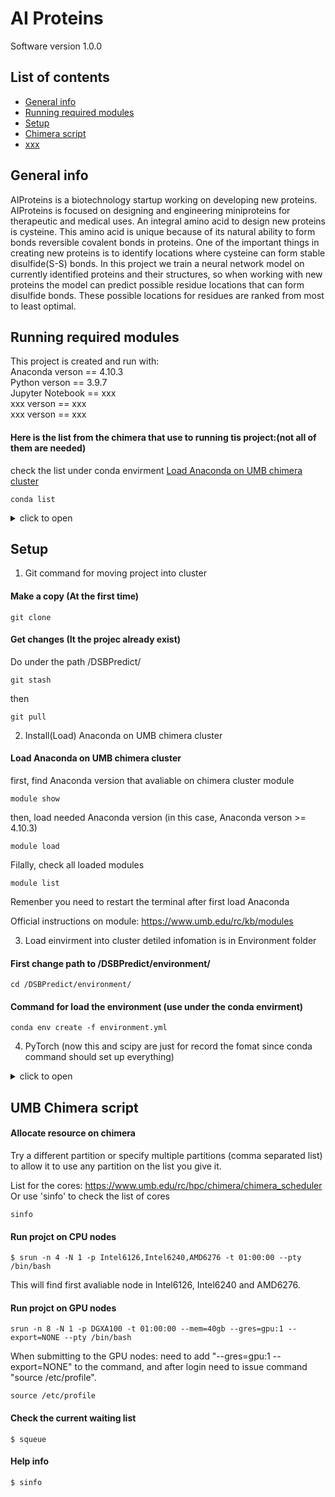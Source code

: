 # AI Proteins
Software version 1.0.0  

## List of contents
* [General info](#general-info)  
* [Running required modules](#running-required-modules)  
* [Setup](#setup)   
* [Chimera script](#chimera-script)  
* [xxx](#xxx)  

## General info  

AIProteins is a biotechnology startup working on developing new proteins. AIProteins is focused on designing and engineering miniproteins for therapeutic and medical uses. An integral amino acid to design new proteins is cysteine. This amino acid is unique because of its natural ability to form bonds reversible covalent bonds in proteins. One of the important things in creating new proteins is to identify locations where cysteine can form stable disulfide(S-S) bonds. In this project we train a neural network model on currently identified proteins and their structures, so when working with new proteins the model can predict possible residue locations that can form disulfide bonds. These possible locations for residues are ranked from most to least optimal.
## Running required modules  

This project is created and run with:  
Anaconda verson == 4.10.3  
Python verson == 3.9.7  
Jupyter Notebook == xxx  
xxx verson == xxx  
xxx verson == xxx  

#### Here is the list from the chimera that use to running tis project:(not all of them are needed)
check the list under conda envirment [Load Anaconda on UMB chimera cluster](#load-anaconda-on-umb-chimera-cluster) 
```
conda list
```
<details><summary>click to open</summary>
<p>
        
```
# packages in environment at /home/zihan.ma001/.conda/envs/tf:
#
# Name                    Version                   Build  Channel
_libgcc_mutex             0.1                        main  
_openmp_mutex             4.5                       1_gnu  
_tflow_select             2.1.0                       gpu  
abseil-cpp                20210324.2           h2531618_0  
absl-py                   0.13.0           py39h06a4308_0  
aiohttp                   3.8.1            py39h7f8727e_1  
aiosignal                 1.2.0              pyhd3eb1b0_0  
anyio                     3.5.0            py39h06a4308_0  
argon2-cffi               21.3.0             pyhd3eb1b0_0  
argon2-cffi-bindings      21.2.0           py39h7f8727e_0  
astor                     0.8.1            py39h06a4308_0  
asttokens                 2.0.5              pyhd3eb1b0_0  
astunparse                1.6.3                      py_0  
async-timeout             4.0.1              pyhd3eb1b0_0  
attrs                     21.2.0             pyhd3eb1b0_0  
babel                     2.9.1              pyhd3eb1b0_0  
backcall                  0.2.0              pyhd3eb1b0_0  
beautifulsoup4            4.11.1           py39h06a4308_0  
blas                      1.0                         mkl  
bleach                    4.1.0              pyhd3eb1b0_0  
blinker                   1.4              py39h06a4308_0  
brotlipy                  0.7.0           py39h27cfd23_1003  
c-ares                    1.18.1               h7f8727e_0  
ca-certificates           2022.3.29            h06a4308_1  
cachetools                4.2.2              pyhd3eb1b0_0  
certifi                   2021.10.8        py39h06a4308_2  
cffi                      1.15.0           py39hd667e15_1  
charset-normalizer        2.0.4              pyhd3eb1b0_0  
clang                     5.0                      pypi_0    pypi
click                     8.0.3              pyhd3eb1b0_0  
colorama                  0.4.4              pyhd3eb1b0_0  
cryptography              3.4.8            py39hd23ed53_0  
cudatoolkit               11.3.1               h2bc3f7f_2  
cudnn                     8.2.1                cuda11.3_0  
cupy-cuda113              10.4.0                   pypi_0    pypi
cycler                    0.11.0                   pypi_0    pypi
dataclasses               0.8                pyh6d0b6a4_7  
debugpy                   1.5.1            py39h295c915_0  
decorator                 5.1.1              pyhd3eb1b0_0  
defusedxml                0.7.1              pyhd3eb1b0_0  
dill                      0.3.4                    pypi_0    pypi
entrypoints               0.4              py39h06a4308_0  
executing                 0.8.3              pyhd3eb1b0_0  
fastrlock                 0.8                      pypi_0    pypi
flatbuffers               1.12                     pypi_0    pypi
fonttools                 4.28.3                   pypi_0    pypi
frozenlist                1.2.0            py39h7f8727e_0  
gast                      0.4.0              pyhd3eb1b0_0  
giflib                    5.2.1                h7b6447c_0  
google-auth               1.33.0             pyhd3eb1b0_0  
google-auth-oauthlib      0.4.1                      py_2  
google-pasta              0.2.0              pyhd3eb1b0_0  
googleapis-common-protos  1.56.0                   pypi_0    pypi
grpcio                    1.42.0           py39hce63b2e_0  
h5py                      3.1.0                    pypi_0    pypi
hdf5                      1.10.6               hb1b8bf9_0  
icu                       68.1                 h2531618_0  
idna                      3.3                pyhd3eb1b0_0  
importlib-metadata        4.8.2            py39h06a4308_0  
intel-openmp              2021.4.0          h06a4308_3561  
ipykernel                 6.9.1            py39h06a4308_0  
ipython                   8.2.0            py39h06a4308_0  
ipython_genutils          0.2.0              pyhd3eb1b0_1  
jedi                      0.18.1           py39h06a4308_1  
jinja2                    3.0.3              pyhd3eb1b0_0  
joblib                    1.1.0                    pypi_0    pypi
jpeg                      9d                   h7f8727e_0  
json5                     0.9.6              pyhd3eb1b0_0  
jsonschema                4.4.0            py39h06a4308_0  
jupyter-http-over-ws      0.0.8                    pypi_0    pypi
jupyter_client            7.2.2            py39h06a4308_0  
jupyter_core              4.9.2            py39h06a4308_0  
jupyter_server            1.13.5             pyhd3eb1b0_0  
jupyterlab                3.3.2              pyhd3eb1b0_0  
jupyterlab_pygments       0.1.2                      py_0  
jupyterlab_server         2.12.0           py39h06a4308_0  
keras                     2.6.0                    pypi_0    pypi
keras-preprocessing       1.1.2              pyhd3eb1b0_0  
kiwisolver                1.3.2                    pypi_0    pypi
krb5                      1.19.2               hac12032_0  
ld_impl_linux-64          2.35.1               h7274673_9  
libcurl                   7.78.0               h0b77cf5_0  
libedit                   3.1.20210910         h7f8727e_0  
libev                     4.33                 h7f8727e_1  
libffi                    3.3                  he6710b0_2  
libgcc-ng                 9.3.0               h5101ec6_17  
libgfortran-ng            7.5.0               ha8ba4b0_17  
libgfortran4              7.5.0               ha8ba4b0_17  
libgomp                   9.3.0               h5101ec6_17  
libnghttp2                1.46.0               hce63b2e_0  
libpng                    1.6.37               hbc83047_0  
libprotobuf               3.14.0               h8c45485_0  
libsodium                 1.0.18               h7b6447c_0  
libssh2                   1.9.0                h1ba5d50_1  
libstdcxx-ng              9.3.0               hd4cf53a_17  
llvmlite                  0.37.0                   pypi_0    pypi
markdown                  3.3.4            py39h06a4308_0  
markupsafe                2.0.1            py39h27cfd23_0  
matplotlib                3.5.0                    pypi_0    pypi
matplotlib-inline         0.1.2              pyhd3eb1b0_2  
mistune                   0.8.4           py39h27cfd23_1000  
mkl                       2021.4.0           h06a4308_640  
mkl-service               2.4.0            py39h7f8727e_0  
mkl_fft                   1.3.1            py39hd3c417c_0  
mkl_random                1.2.2            py39h51133e4_0  
multidict                 5.1.0            py39h27cfd23_2  
nbclassic                 0.3.5              pyhd3eb1b0_0  
nbclient                  0.5.13           py39h06a4308_0  
nbconvert                 6.4.4            py39h06a4308_0  
nbformat                  5.3.0            py39h06a4308_0  
ncurses                   6.3                  h7f8727e_2  
nest-asyncio              1.5.5            py39h06a4308_0  
notebook                  6.4.8            py39h06a4308_0  
numba                     0.54.1                   pypi_0    pypi
numpy                     1.19.5                   pypi_0    pypi
oauthlib                  3.1.1              pyhd3eb1b0_0  
opencv-python             4.5.4.60                 pypi_0    pypi
openssl                   1.1.1n               h7f8727e_0  
opt_einsum                3.3.0              pyhd3eb1b0_1  
packaging                 21.3               pyhd3eb1b0_0  
pandas                    1.3.5                    pypi_0    pypi
pandocfilters             1.5.0              pyhd3eb1b0_0  
parso                     0.8.3              pyhd3eb1b0_0  
pexpect                   4.8.0              pyhd3eb1b0_3  
pickleshare               0.7.5           pyhd3eb1b0_1003  
pillow                    8.4.0                    pypi_0    pypi
pip                       21.2.4           py39h06a4308_0  
prometheus_client         0.13.1             pyhd3eb1b0_0  
promise                   2.3                      pypi_0    pypi
prompt-toolkit            3.0.20             pyhd3eb1b0_0  
protobuf                  3.14.0           py39h2531618_1  
ptyprocess                0.7.0              pyhd3eb1b0_2  
pure_eval                 0.2.2              pyhd3eb1b0_0  
pyasn1                    0.4.8              pyhd3eb1b0_0  
pyasn1-modules            0.2.8                      py_0  
pycparser                 2.21               pyhd3eb1b0_0  
pygments                  2.11.2             pyhd3eb1b0_0  
pyjwt                     2.1.0            py39h06a4308_0  
pyopenssl                 21.0.0             pyhd3eb1b0_1  
pyparsing                 3.0.6                    pypi_0    pypi
pyrsistent                0.18.0           py39heee7806_0  
pysocks                   1.7.1            py39h06a4308_0  
python                    3.9.7                h12debd9_1  
python-dateutil           2.8.2              pyhd3eb1b0_0  
python-fastjsonschema     2.15.1             pyhd3eb1b0_0  
pytz                      2021.3             pyhd3eb1b0_0  
pyyaml                    6.0                      pypi_0    pypi
pyzmq                     22.3.0           py39h295c915_2  
readline                  8.1.2                h7f8727e_1  
requests                  2.26.0             pyhd3eb1b0_0  
requests-oauthlib         1.3.0                      py_0  
rsa                       4.7.2              pyhd3eb1b0_1  
scikit-learn              1.0.1                    pypi_0    pypi
scipy                     1.7.1            py39h292c36d_2  
seaborn                   0.11.2                   pypi_0    pypi
send2trash                1.8.0              pyhd3eb1b0_1  
setuptools                58.0.4           py39h06a4308_0  
setuptools-scm            6.3.2                    pypi_0    pypi
six                       1.15.0                   pypi_0    pypi
snappy                    1.1.8                he6710b0_0  
sniffio                   1.2.0            py39h06a4308_1  
soupsieve                 2.3.1              pyhd3eb1b0_0  
sqlite                    3.36.0               hc218d9a_0  
stack_data                0.2.0              pyhd3eb1b0_0  
tensorboard               2.6.0                    pypi_0    pypi
tensorboard-data-server   0.6.1                    pypi_0    pypi
tensorboard-plugin-wit    1.6.0                      py_0  
tensorflow                2.6.2                    pypi_0    pypi
tensorflow-datasets       4.5.2                    pypi_0    pypi
tensorflow-estimator      2.6.0                    pypi_0    pypi
tensorflow-gpu            2.6.0                    pypi_0    pypi
tensorflow-metadata       1.7.0                    pypi_0    pypi
termcolor                 1.1.0            py39h06a4308_1  
terminado                 0.13.1           py39h06a4308_0  
testpath                  0.5.0              pyhd3eb1b0_0  
threadpoolctl             3.0.0                    pypi_0    pypi
tk                        8.6.11               h1ccaba5_0  
tomli                     1.2.2                    pypi_0    pypi
torch                     1.11.0                   pypi_0    pypi
tornado                   6.1              py39h27cfd23_0  
tqdm                      4.64.0                   pypi_0    pypi
traitlets                 5.1.1              pyhd3eb1b0_0  
typing-extensions         3.7.4.3                  pypi_0    pypi
tzdata                    2021e                hda174b7_0  
urllib3                   1.26.7             pyhd3eb1b0_0  
wcwidth                   0.2.5              pyhd3eb1b0_0  
webencodings              0.5.1            py39h06a4308_1  
websocket-client          0.58.0           py39h06a4308_4  
werkzeug                  2.0.2              pyhd3eb1b0_0  
wheel                     0.35.1             pyhd3eb1b0_0  
wrapt                     1.12.1                   pypi_0    pypi
xz                        5.2.5                h7f8727e_1  
yarl                      1.6.3            py39h27cfd23_0  
zeromq                    4.3.4                h2531618_0  
zipp                      3.6.0              pyhd3eb1b0_0  
zlib                      1.2.11               h7f8727e_4  
        
```
        
</p>
</details>

## Setup  

1. Git command for moving project into cluster

#### Make a copy (At the first time)
```
git clone
```
#### Get changes (It the projec already exist)
Do under the path /DSBPredict/
```
git stash
```
then
```
git pull
```

2. Install(Load) Anaconda on UMB chimera cluster

#### Load Anaconda on UMB chimera cluster
first, find Anaconda version that avaliable on chimera cluster module
```
module show
```
then, load needed Anaconda version (in this case, Anaconda verson >= 4.10.3)
```
module load
```
Filally, check all loaded modules
```
module list
```
Remenber you need to restart the terminal after first load Anaconda

Official instructions on module: https://www.umb.edu/rc/kb/modules

3. Load einvirment into cluster
detiled infomation is in Environment folder

#### First change path to /DSBPredict/environment/
```
cd /DSBPredict/environment/
```
#### Command for load the environment (use under the conda envirment) 
```
conda env create -f environment.yml
```
4. PyTorch  (now this and scipy are just for record the fomat since conda command should set up everything)

<details><summary>click to open</summary>
<p>

#### Install PyTorch using pip  
We can install the PyTorch by using pip command; run the following command in the terminal:
```
pip3 install torch torchvision torchaudio  
```
#### Install PyTorch using Anaconda  
We can also install PyTorch by using Anaconda. First, we need to download the Anaconda navigator and then open the anaconda prompt type the following command:
```
conda install pytorch torchvision torchaudio cudatoolkit=10.2 -c pytorch  
```

#### Verification
To ensure that PyTorch was installed correctly, we can verify the installation by running sample PyTorch code. Here we will construct a randomly initialized tensor.  

From the command line, type:  
```
python
```
then enter the following code:
```
import torch
x = torch.rand(5, 3)
print(x)
```
The output should be something similar to:
```
tensor([[0.3380, 0.3845, 0.3217],
        [0.8337, 0.9050, 0.2650],
        [0.2979, 0.7141, 0.9069],
        [0.1449, 0.1132, 0.1375],
        [0.4675, 0.3947, 0.1426]])
```
Additionally, to check if your GPU driver and CUDA is enabled and accessible by PyTorch, run the following commands to return whether or not the CUDA driver is enabled:
```
import torch
torch.cuda.is_available()
```
2. SciPy
#### Install SciPy using pip  
We can install the SciPy library by using pip command; run the following command in the terminal:
```
pip install scipy  
```
#### Install SciPy using Anaconda  
We can also install SciPy packages by using Anaconda. First, we need to download the Anaconda navigator and then open the anaconda prompt type the following command:
```
conda install -c anaconda scipy  
```

</p>
</details>       

## UMB Chimera script  

#### Allocate resource on chimera  

Try a different partition or specify multiple partitions (comma separated list) to allow it to use any partition on the list you give it.  

List for the cores: https://www.umb.edu/rc/hpc/chimera/chimera_scheduler  
Or use 'sinfo' to check the list of cores
```
sinfo
```
#### Run projct on CPU nodes
```
$ srun -n 4 -N 1 -p Intel6126,Intel6240,AMD6276 -t 01:00:00 --pty /bin/bash  
```
This will find first avaliable node in Intel6126, Intel6240 and AMD6276.
#### Run projct on GPU nodes
```
srun -n 8 -N 1 -p DGXA100 -t 01:00:00 --mem=40gb --gres=gpu:1 --export=NONE --pty /bin/bash
```
When submitting to the  GPU nodes: need to add "--gres=gpu:1 --export=NONE"  to the command,  and after login need to issue command "source /etc/profile".
```
source /etc/profile
```

#### Check the current waiting list  
```
$ squeue  
```
#### Help info  
```
$ sinfo  
```











